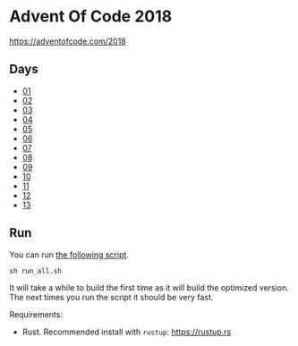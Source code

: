 # Advent Of Code 2018

https://adventofcode.com/2018

## Days

- [01](./01/src/main.rs)
- [02](./02/src/main.rs)
- [03](./03/src/main.rs)
- [04](./04/src/main.rs)
- [05](./05/src/main.rs)
- [06](./06/src/main.rs)
- [07](./07/src/main.rs)
- [08](./08/src/main.rs)
- [09](./09/src/main.rs)
- [10](./10/src/main.rs)
- [11](./11/src/main.rs)
- [12](./12/src/main.rs)
- [13](./13/src/main.rs)

## Run

You can run [the following script](./run_all.sh).

```
sh run_all.sh
```

It will take a while to build the first time as it will build the optimized
version. The next times you run the script it should be very fast.

Requirements:

- Rust. Recommended install with `rustup`: https://rustup.rs
